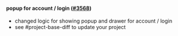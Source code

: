 #### popup for account / login ([#3568](https://github.com/shopsys/shopsys/pull/3568))

- changed logic for showing popup and drawer for account / login
- see #project-base-diff to update your project
